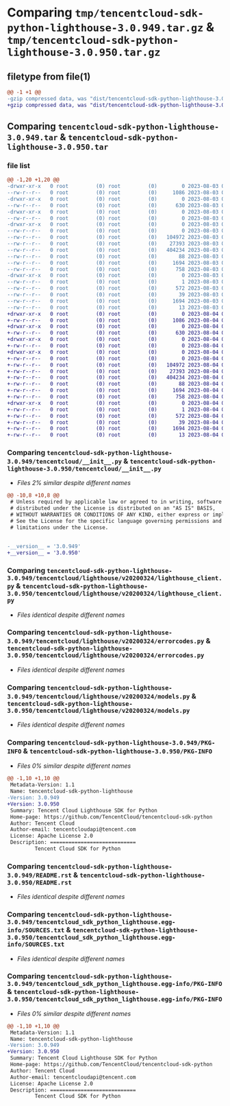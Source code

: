 # Comparing `tmp/tencentcloud-sdk-python-lighthouse-3.0.949.tar.gz` & `tmp/tencentcloud-sdk-python-lighthouse-3.0.950.tar.gz`

## filetype from file(1)

```diff
@@ -1 +1 @@
-gzip compressed data, was "dist/tencentcloud-sdk-python-lighthouse-3.0.949.tar", last modified: Thu Aug  3 00:28:52 2023, max compression
+gzip compressed data, was "dist/tencentcloud-sdk-python-lighthouse-3.0.950.tar", last modified: Fri Aug  4 00:29:52 2023, max compression
```

## Comparing `tencentcloud-sdk-python-lighthouse-3.0.949.tar` & `tencentcloud-sdk-python-lighthouse-3.0.950.tar`

### file list

```diff
@@ -1,20 +1,20 @@
-drwxr-xr-x   0 root         (0) root         (0)        0 2023-08-03 00:28:52.000000 tencentcloud-sdk-python-lighthouse-3.0.949/
--rw-r--r--   0 root         (0) root         (0)     1086 2023-08-03 00:28:52.000000 tencentcloud-sdk-python-lighthouse-3.0.949/setup.py
-drwxr-xr-x   0 root         (0) root         (0)        0 2023-08-03 00:28:52.000000 tencentcloud-sdk-python-lighthouse-3.0.949/tencentcloud/
--rw-r--r--   0 root         (0) root         (0)      630 2023-08-03 00:28:52.000000 tencentcloud-sdk-python-lighthouse-3.0.949/tencentcloud/__init__.py
-drwxr-xr-x   0 root         (0) root         (0)        0 2023-08-03 00:28:52.000000 tencentcloud-sdk-python-lighthouse-3.0.949/tencentcloud/lighthouse/
--rw-r--r--   0 root         (0) root         (0)        0 2023-08-03 00:28:52.000000 tencentcloud-sdk-python-lighthouse-3.0.949/tencentcloud/lighthouse/__init__.py
-drwxr-xr-x   0 root         (0) root         (0)        0 2023-08-03 00:28:52.000000 tencentcloud-sdk-python-lighthouse-3.0.949/tencentcloud/lighthouse/v20200324/
--rw-r--r--   0 root         (0) root         (0)        0 2023-08-03 00:28:52.000000 tencentcloud-sdk-python-lighthouse-3.0.949/tencentcloud/lighthouse/v20200324/__init__.py
--rw-r--r--   0 root         (0) root         (0)   104972 2023-08-03 00:28:52.000000 tencentcloud-sdk-python-lighthouse-3.0.949/tencentcloud/lighthouse/v20200324/lighthouse_client.py
--rw-r--r--   0 root         (0) root         (0)    27393 2023-08-03 00:28:52.000000 tencentcloud-sdk-python-lighthouse-3.0.949/tencentcloud/lighthouse/v20200324/errorcodes.py
--rw-r--r--   0 root         (0) root         (0)   404234 2023-08-03 00:28:52.000000 tencentcloud-sdk-python-lighthouse-3.0.949/tencentcloud/lighthouse/v20200324/models.py
--rw-r--r--   0 root         (0) root         (0)       88 2023-08-03 00:28:52.000000 tencentcloud-sdk-python-lighthouse-3.0.949/setup.cfg
--rw-r--r--   0 root         (0) root         (0)     1694 2023-08-03 00:28:52.000000 tencentcloud-sdk-python-lighthouse-3.0.949/PKG-INFO
--rw-r--r--   0 root         (0) root         (0)      758 2023-08-03 00:28:52.000000 tencentcloud-sdk-python-lighthouse-3.0.949/README.rst
-drwxr-xr-x   0 root         (0) root         (0)        0 2023-08-03 00:28:52.000000 tencentcloud-sdk-python-lighthouse-3.0.949/tencentcloud_sdk_python_lighthouse.egg-info/
--rw-r--r--   0 root         (0) root         (0)        1 2023-08-03 00:28:52.000000 tencentcloud-sdk-python-lighthouse-3.0.949/tencentcloud_sdk_python_lighthouse.egg-info/dependency_links.txt
--rw-r--r--   0 root         (0) root         (0)      572 2023-08-03 00:28:52.000000 tencentcloud-sdk-python-lighthouse-3.0.949/tencentcloud_sdk_python_lighthouse.egg-info/SOURCES.txt
--rw-r--r--   0 root         (0) root         (0)       39 2023-08-03 00:28:52.000000 tencentcloud-sdk-python-lighthouse-3.0.949/tencentcloud_sdk_python_lighthouse.egg-info/requires.txt
--rw-r--r--   0 root         (0) root         (0)     1694 2023-08-03 00:28:52.000000 tencentcloud-sdk-python-lighthouse-3.0.949/tencentcloud_sdk_python_lighthouse.egg-info/PKG-INFO
--rw-r--r--   0 root         (0) root         (0)       13 2023-08-03 00:28:52.000000 tencentcloud-sdk-python-lighthouse-3.0.949/tencentcloud_sdk_python_lighthouse.egg-info/top_level.txt
+drwxr-xr-x   0 root         (0) root         (0)        0 2023-08-04 00:29:52.000000 tencentcloud-sdk-python-lighthouse-3.0.950/
+-rw-r--r--   0 root         (0) root         (0)     1086 2023-08-04 00:29:52.000000 tencentcloud-sdk-python-lighthouse-3.0.950/setup.py
+drwxr-xr-x   0 root         (0) root         (0)        0 2023-08-04 00:29:52.000000 tencentcloud-sdk-python-lighthouse-3.0.950/tencentcloud/
+-rw-r--r--   0 root         (0) root         (0)      630 2023-08-04 00:29:52.000000 tencentcloud-sdk-python-lighthouse-3.0.950/tencentcloud/__init__.py
+drwxr-xr-x   0 root         (0) root         (0)        0 2023-08-04 00:29:52.000000 tencentcloud-sdk-python-lighthouse-3.0.950/tencentcloud/lighthouse/
+-rw-r--r--   0 root         (0) root         (0)        0 2023-08-04 00:29:52.000000 tencentcloud-sdk-python-lighthouse-3.0.950/tencentcloud/lighthouse/__init__.py
+drwxr-xr-x   0 root         (0) root         (0)        0 2023-08-04 00:29:52.000000 tencentcloud-sdk-python-lighthouse-3.0.950/tencentcloud/lighthouse/v20200324/
+-rw-r--r--   0 root         (0) root         (0)        0 2023-08-04 00:29:52.000000 tencentcloud-sdk-python-lighthouse-3.0.950/tencentcloud/lighthouse/v20200324/__init__.py
+-rw-r--r--   0 root         (0) root         (0)   104972 2023-08-04 00:29:52.000000 tencentcloud-sdk-python-lighthouse-3.0.950/tencentcloud/lighthouse/v20200324/lighthouse_client.py
+-rw-r--r--   0 root         (0) root         (0)    27393 2023-08-04 00:29:52.000000 tencentcloud-sdk-python-lighthouse-3.0.950/tencentcloud/lighthouse/v20200324/errorcodes.py
+-rw-r--r--   0 root         (0) root         (0)   404234 2023-08-04 00:29:52.000000 tencentcloud-sdk-python-lighthouse-3.0.950/tencentcloud/lighthouse/v20200324/models.py
+-rw-r--r--   0 root         (0) root         (0)       88 2023-08-04 00:29:52.000000 tencentcloud-sdk-python-lighthouse-3.0.950/setup.cfg
+-rw-r--r--   0 root         (0) root         (0)     1694 2023-08-04 00:29:52.000000 tencentcloud-sdk-python-lighthouse-3.0.950/PKG-INFO
+-rw-r--r--   0 root         (0) root         (0)      758 2023-08-04 00:29:52.000000 tencentcloud-sdk-python-lighthouse-3.0.950/README.rst
+drwxr-xr-x   0 root         (0) root         (0)        0 2023-08-04 00:29:52.000000 tencentcloud-sdk-python-lighthouse-3.0.950/tencentcloud_sdk_python_lighthouse.egg-info/
+-rw-r--r--   0 root         (0) root         (0)        1 2023-08-04 00:29:52.000000 tencentcloud-sdk-python-lighthouse-3.0.950/tencentcloud_sdk_python_lighthouse.egg-info/dependency_links.txt
+-rw-r--r--   0 root         (0) root         (0)      572 2023-08-04 00:29:52.000000 tencentcloud-sdk-python-lighthouse-3.0.950/tencentcloud_sdk_python_lighthouse.egg-info/SOURCES.txt
+-rw-r--r--   0 root         (0) root         (0)       39 2023-08-04 00:29:52.000000 tencentcloud-sdk-python-lighthouse-3.0.950/tencentcloud_sdk_python_lighthouse.egg-info/requires.txt
+-rw-r--r--   0 root         (0) root         (0)     1694 2023-08-04 00:29:52.000000 tencentcloud-sdk-python-lighthouse-3.0.950/tencentcloud_sdk_python_lighthouse.egg-info/PKG-INFO
+-rw-r--r--   0 root         (0) root         (0)       13 2023-08-04 00:29:52.000000 tencentcloud-sdk-python-lighthouse-3.0.950/tencentcloud_sdk_python_lighthouse.egg-info/top_level.txt
```

### Comparing `tencentcloud-sdk-python-lighthouse-3.0.949/tencentcloud/__init__.py` & `tencentcloud-sdk-python-lighthouse-3.0.950/tencentcloud/__init__.py`

 * *Files 2% similar despite different names*

```diff
@@ -10,8 +10,8 @@
 # Unless required by applicable law or agreed to in writing, software
 # distributed under the License is distributed on an "AS IS" BASIS,
 # WITHOUT WARRANTIES OR CONDITIONS OF ANY KIND, either express or implied.
 # See the License for the specific language governing permissions and
 # limitations under the License.
 
 
-__version__ = '3.0.949'
+__version__ = '3.0.950'
```

### Comparing `tencentcloud-sdk-python-lighthouse-3.0.949/tencentcloud/lighthouse/v20200324/lighthouse_client.py` & `tencentcloud-sdk-python-lighthouse-3.0.950/tencentcloud/lighthouse/v20200324/lighthouse_client.py`

 * *Files identical despite different names*

### Comparing `tencentcloud-sdk-python-lighthouse-3.0.949/tencentcloud/lighthouse/v20200324/errorcodes.py` & `tencentcloud-sdk-python-lighthouse-3.0.950/tencentcloud/lighthouse/v20200324/errorcodes.py`

 * *Files identical despite different names*

### Comparing `tencentcloud-sdk-python-lighthouse-3.0.949/tencentcloud/lighthouse/v20200324/models.py` & `tencentcloud-sdk-python-lighthouse-3.0.950/tencentcloud/lighthouse/v20200324/models.py`

 * *Files identical despite different names*

### Comparing `tencentcloud-sdk-python-lighthouse-3.0.949/PKG-INFO` & `tencentcloud-sdk-python-lighthouse-3.0.950/PKG-INFO`

 * *Files 0% similar despite different names*

```diff
@@ -1,10 +1,10 @@
 Metadata-Version: 1.1
 Name: tencentcloud-sdk-python-lighthouse
-Version: 3.0.949
+Version: 3.0.950
 Summary: Tencent Cloud Lighthouse SDK for Python
 Home-page: https://github.com/TencentCloud/tencentcloud-sdk-python
 Author: Tencent Cloud
 Author-email: tencentcloudapi@tencent.com
 License: Apache License 2.0
 Description: ============================
         Tencent Cloud SDK for Python
```

### Comparing `tencentcloud-sdk-python-lighthouse-3.0.949/README.rst` & `tencentcloud-sdk-python-lighthouse-3.0.950/README.rst`

 * *Files identical despite different names*

### Comparing `tencentcloud-sdk-python-lighthouse-3.0.949/tencentcloud_sdk_python_lighthouse.egg-info/SOURCES.txt` & `tencentcloud-sdk-python-lighthouse-3.0.950/tencentcloud_sdk_python_lighthouse.egg-info/SOURCES.txt`

 * *Files identical despite different names*

### Comparing `tencentcloud-sdk-python-lighthouse-3.0.949/tencentcloud_sdk_python_lighthouse.egg-info/PKG-INFO` & `tencentcloud-sdk-python-lighthouse-3.0.950/tencentcloud_sdk_python_lighthouse.egg-info/PKG-INFO`

 * *Files 0% similar despite different names*

```diff
@@ -1,10 +1,10 @@
 Metadata-Version: 1.1
 Name: tencentcloud-sdk-python-lighthouse
-Version: 3.0.949
+Version: 3.0.950
 Summary: Tencent Cloud Lighthouse SDK for Python
 Home-page: https://github.com/TencentCloud/tencentcloud-sdk-python
 Author: Tencent Cloud
 Author-email: tencentcloudapi@tencent.com
 License: Apache License 2.0
 Description: ============================
         Tencent Cloud SDK for Python
```

